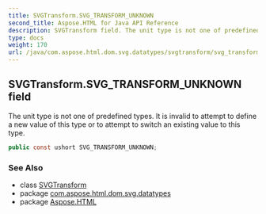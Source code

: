 ```yaml
---
title: SVGTransform.SVG_TRANSFORM_UNKNOWN
second_title: Aspose.HTML for Java API Reference
description: SVGTransform field. The unit type is not one of predefined types. It is invalid to attempt to define a new value of this type or to attempt to switch an existing value to this type
type: docs
weight: 170
url: /java/com.aspose.html.dom.svg.datatypes/svgtransform/svg_transform_unknown/
---
```

## SVGTransform.SVG_TRANSFORM_UNKNOWN field

The unit type is not one of predefined types. It is invalid to attempt to define a new value of this type or to attempt to switch an existing value to this type.

```java
public const ushort SVG_TRANSFORM_UNKNOWN;
```

### See Also

* class [SVGTransform](../)
* package [com.aspose.html.dom.svg.datatypes](../../svgtransform/)
* package [Aspose.HTML](../../../)
